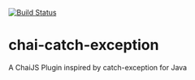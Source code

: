 [![Build Status](https://travis-ci.org/mimiz/chai-catch-exception.png?branch=master)](https://travis-ci.org/mimiz/chai-catch-exception)

chai-catch-exception
====================

A ChaiJS Plugin inspired by catch-exception for Java
